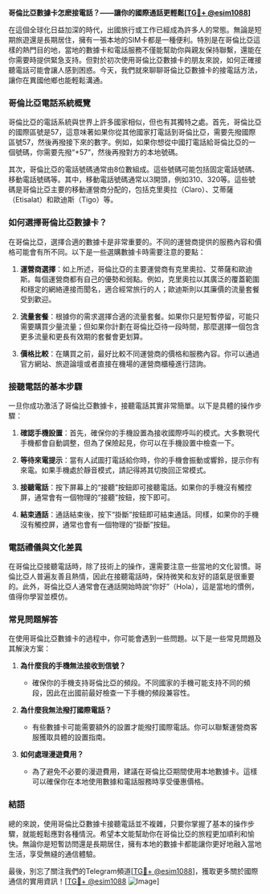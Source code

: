 **哥倫比亞數據卡怎麽接電話？——讓你的國際通話更輕鬆[[TG💪+ @esim1088](https://t.me/s/esim1088)]**

在這個全球化日益加深的時代，出國旅行或工作已經成為許多人的常態。無論是短期旅遊還是長期居住，擁有一張本地的SIM卡都是一種便利。特別是在哥倫比亞這樣的熱門目的地，當地的數據卡和電話服務不僅能幫助你與親友保持聯繫，還能在你需要時提供緊急支持。但對於初次使用哥倫比亞數據卡的朋友來說，如何正確接聽電話可能會讓人感到困惑。今天，我們就來聊聊哥倫比亞數據卡的接電話方法，讓你在異國他鄉也能輕鬆溝通。

### 哥倫比亞電話系統概覽

哥倫比亞的電話系統與世界上許多國家相似，但也有其獨特之處。首先，哥倫比亞的國際區號是57，這意味著如果你從其他國家打電話到哥倫比亞，需要先撥國際區號57，然後再撥接下來的數字。例如，如果你想從中國打電話給哥倫比亞的一個號碼，你需要先撥“+57”，然後再撥對方的本地號碼。

其次，哥倫比亞的電話號碼通常由8位數組成。這些號碼可能包括固定電話號碼、移動電話號碼等。其中，移動電話號碼通常以3開頭，例如310、320等。這些號碼是哥倫比亞主要的移動運營商分配的，包括克里奧拉（Claro）、艾蒂薩（Etisalat）和歐迪斯（Tigo）等。

### 如何選擇哥倫比亞數據卡？

在哥倫比亞，選擇合適的數據卡是非常重要的。不同的運營商提供的服務內容和價格可能會有所不同。以下是一些選購數據卡時需要注意的要點：

1. **運營商選擇**：如上所述，哥倫比亞的主要運營商有克里奧拉、艾蒂薩和歐迪斯。每個運營商都有自己的優勢和弱點。例如，克里奧拉以其廣泛的覆蓋範圍和穩定的網絡連接而聞名，適合經常旅行的人；歐迪斯則以其廉價的流量套餐受到歡迎。
   
2. **流量套餐**：根據你的需求選擇合適的流量套餐。如果你只是短暫停留，可能只需要購買少量流量；但如果你計劃在哥倫比亞待一段時間，那麼選擇一個包含更多流量和更長有效期的套餐會更划算。

3. **價格比較**：在購買之前，最好比較不同運營商的價格和服務內容。你可以通過官方網站、旅遊論壇或者直接在機場的運營商櫃檯進行諮詢。

### 接聽電話的基本步驟

一旦你成功激活了哥倫比亞數據卡，接聽電話其實非常簡單。以下是具體的操作步驟：

1. **確認手機設置**：首先，確保你的手機設置為接收國際呼叫的模式。大多數現代手機都會自動調整，但為了保險起見，你可以在手機設置中檢查一下。

2. **等待來電提示**：當有人試圖打電話給你時，你的手機會振動或響鈴，提示你有來電。如果手機處於靜音模式，請記得將其切換回正常模式。

3. **接聽電話**：按下屏幕上的“接聽”按鈕即可接聽電話。如果你的手機沒有觸控屏，通常會有一個物理的“接聽”按鈕，按下即可。

4. **結束通話**：通話結束後，按下“掛斷”按鈕即可結束通話。同樣，如果你的手機沒有觸控屏，通常也會有一個物理的“掛斷”按鈕。

### 電話禮儀與文化差異

在哥倫比亞接聽電話時，除了技術上的操作，還需要注意一些當地的文化習慣。哥倫比亞人普遍友善且熱情，因此在接聽電話時，保持微笑和友好的語氣是很重要的。此外，哥倫比亞人通常會在通話開始時說“你好”（Hola），這是當地的慣例，值得你學習並模仿。

### 常見問題解答

在使用哥倫比亞數據卡的過程中，你可能會遇到一些問題。以下是一些常見問題及其解決方案：

1. **為什麼我的手機無法接收到信號？**
   - 確保你的手機支持哥倫比亞的頻段。不同國家的手機可能支持不同的頻段，因此在出國前最好檢查一下手機的頻段兼容性。

2. **為什麼我無法撥打國際電話？**
   - 有些數據卡可能需要額外的設置才能撥打國際電話。你可以聯繫運營商客服獲取具體的設置指南。

3. **如何處理漫遊費用？**
   - 為了避免不必要的漫遊費用，建議在哥倫比亞期間使用本地數據卡。這樣可以確保你在本地使用數據和電話服務時享受優惠價格。

### 結語

總的來說，使用哥倫比亞數據卡接聽電話並不複雜，只要你掌握了基本的操作步驟，就能輕鬆應對各種情況。希望本文能幫助你在哥倫比亞的旅程更加順利和愉快。無論你是短暫訪問還是長期居住，擁有本地的數據卡都能讓你更好地融入當地生活，享受無縫的通信體驗。

最後，別忘了關注我們的Telegram頻道[[TG💪+ @esim1088](https://t.me/s/esim1088)]，獲取更多關於國際通信的實用資訊！[[TG💪+ @esim1088](https://t.me/s/esim1088) ![Image](https://i.postimg.cc/4NQfJmqS/Snipaste-2025-05-13-00-14-12.png)]